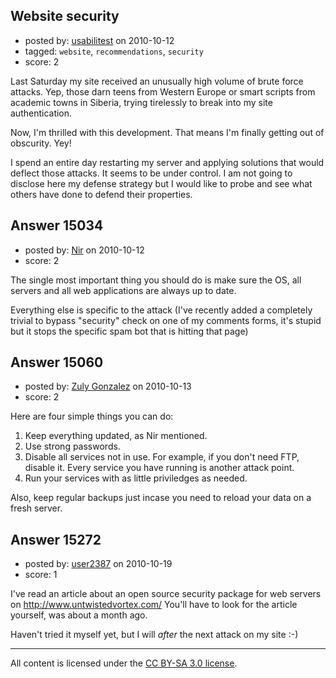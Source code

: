 ## Website security

- posted by: [usabilitest](https://stackexchange.com/users/-1/3024-usabilitest) on 2010-10-12
- tagged: `website`, `recommendations`, `security`
- score: 2

Last Saturday my site received an unusually high volume of brute force attacks. Yep, those darn teens from Western Europe or smart scripts from academic towns in Siberia, trying tirelessly to break into my site authentication.

Now, I'm thrilled with this development. That means I'm finally getting out of obscurity. Yey!

I spend an entire day restarting my server and applying solutions that would deflect those attacks. It seems to be under control. I am not going to disclose here my defense strategy but I would like to probe and see what others have done to defend their properties.


## Answer 15034

- posted by: [Nir](https://stackexchange.com/users/-1/4237-nir) on 2010-10-12
- score: 2

The single most important thing you should do is make sure the OS, all servers and all web applications are always up to date.

Everything else is specific to the attack (I've recently added a completely trivial to bypass "security" check on one of my comments forms, it's stupid but it stops the specific spam bot that is hitting that page)


## Answer 15060

- posted by: [Zuly Gonzalez](https://stackexchange.com/users/-1/2692-zuly-gonzalez) on 2010-10-13
- score: 2

Here are four simple things you can do:

 1. Keep everything updated, as Nir mentioned.
 2. Use strong passwords.
 3. Disable all services not in use. For example, if you don't need FTP, disable it. Every service you have running is another attack point.
 4. Run your services with as little priviledges as needed.

Also, keep regular backups just incase you need to reload your data on a fresh server.




## Answer 15272

- posted by: [user2387](https://stackexchange.com/users/-1/2387-user2387) on 2010-10-19
- score: 1

I've read an article about an open source security package for web servers on http://www.untwistedvortex.com/ You'll have to look for the article yourself, was about a month ago.

Haven't tried it myself yet, but I will *after* the next attack on my site :-)



---

All content is licensed under the [CC BY-SA 3.0 license](https://creativecommons.org/licenses/by-sa/3.0/).
